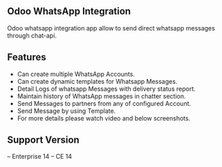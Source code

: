 Odoo WhatsApp Integration
---------------

Odoo whatsapp integration app allow to send direct whatsapp messages through chat-api.

Features
---------------

- Can create multiple WhatsApp Accounts.
- Can create dynamic templates for Whatsapp Messages.
- Detail Logs of whatsapp Messages with delivery status report.
- Maintain history of WhatsApp messages in chatter section.
- Send Messages to partners from any of configured Account.
- Send Message by using Template.
- For more details please watch video and below screenshots.

Support Version
---------------

– Enterprise 14
– CE 14
